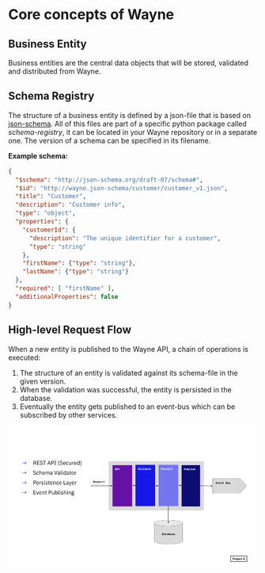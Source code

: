 # Core concepts of Wayne

## Business Entity

Business entities are the central data objects that will be stored, validated and distributed from Wayne.


## Schema Registry

The structure of a business entity is defined by a json-file that is based on [json-schema](https://json-schema.org/).
All of this files are part of a specific python package called _schema-registry_, it can be located in your Wayne 
repository or in a separate one. The version of a schema can be specified in its filename.

**Example schema:**

```json
{
  "$schema": "http://json-schema.org/draft-07/schema#",
  "$id": "http://wayne.json-schema/customer/customer_v1.json",
  "title": "Customer",
  "description": "Customer info",
  "type": "object",
  "properties": {
    "customerId": {
      "description": "The unique identifier for a customer",
      "type": "string"
    },
    "firstName": {"type": "string"},
    "lastName": {"type": "string"}
  },
  "required": [ "firstName" ],
  "additionalProperties": false
}
```

## High-level Request Flow

When a new entity is published to the Wayne API, a chain of operations is executed:

1. The structure of an entity is validated against its schema-file in the given version.
2. When the validation was successful, the entity is persisted in the database.
3. Eventually the entity gets published to an event-bus which can be subscribed by other services. 

![request flow image](wayne_request_flow.png)